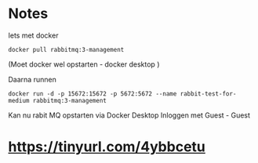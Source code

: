 # Notes

Iets met docker

``` 
docker pull rabbitmq:3-management
```

(Moet docker wel opstarten - docker desktop )

Daarna runnen

``` 
docker run -d -p 15672:15672 -p 5672:5672 --name rabbit-test-for-medium rabbitmq:3-management
```

Kan nu rabit MQ opstarten via Docker Desktop
Inloggen met Guest - Guest

# https://tinyurl.com/4ybbcetu